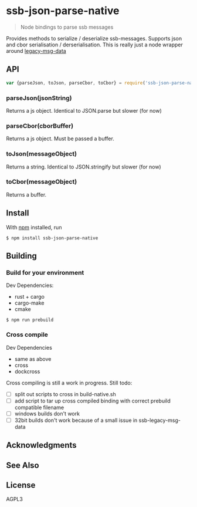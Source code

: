 # ssb-json-parse-native

> Node bindings to parse ssb messages

Provides methods to serialize / deserialize ssb-messages. Supports json and cbor serialisation / derserialisation. 
This is really just a node wrapper around [legacy-msg-data](https://github.com/ssbrs/legacy-msg-data)

## API

```js
var {parseJson, toJson, parseCbor, toCbor} = require('ssb-json-parse-native')
```

### parseJson(jsonString)

Returns a js object. Identical to JSON.parse but slower (for now)

### parseCbor(cborBuffer)

Returns a js object. Must be passed a buffer.

### toJson(messageObject)

Returns a string. Identical to JSON.stringify but slower (for now)

### toCbor(messageObject)

Returns a buffer.

## Install

With [npm](https://npmjs.org/) installed, run

```
$ npm install ssb-json-parse-native
```

## Building

### Build for your environment

Dev Dependencies:
  - rust + cargo
  - cargo-make
  - cmake

```
$ npm run prebuild
```

### Cross compile

Dev Dependencies
  - same as above
  - cross
  - dockcross

Cross compiling is still a work in progress. Still todo:
  - [ ] split out scripts to cross in build-native.sh
  - [ ] add script to tar up cross compiled binding with correct prebuild compatible filename
  - [ ] windows builds don't work
  - [ ] 32bit builds don't work because of a small issue in ssb-legacy-msg-data

## Acknowledgments

## See Also

## License

AGPL3

